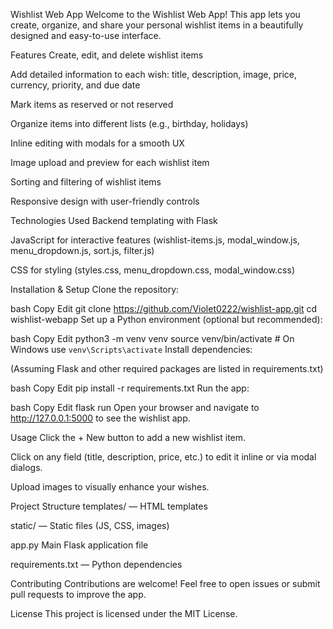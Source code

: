 Wishlist Web App
Welcome to the Wishlist Web App! This app lets you create, organize, and share your personal wishlist items in a beautifully designed and easy-to-use interface.

Features
Create, edit, and delete wishlist items

Add detailed information to each wish: title, description, image, price, currency, priority, and due date

Mark items as reserved or not reserved

Organize items into different lists (e.g., birthday, holidays)

Inline editing with modals for a smooth UX

Image upload and preview for each wishlist item

Sorting and filtering of wishlist items

Responsive design with user-friendly controls

Technologies Used
Backend templating with Flask

JavaScript for interactive features (wishlist-items.js, modal_window.js, menu_dropdown.js, sort.js, filter.js)

CSS for styling (styles.css, menu_dropdown.css, modal_window.css)

Installation & Setup
Clone the repository:

bash
Copy
Edit
git clone https://github.com/Violet0222/wishlist-app.git
cd wishlist-webapp
Set up a Python environment (optional but recommended):

bash
Copy
Edit
python3 -m venv venv
source venv/bin/activate # On Windows use `venv\Scripts\activate`
Install dependencies:

(Assuming Flask and other required packages are listed in requirements.txt)

bash
Copy
Edit
pip install -r requirements.txt
Run the app:

bash
Copy
Edit
flask run
Open your browser and navigate to http://127.0.0.1:5000 to see the wishlist app.

Usage
Click the + New button to add a new wishlist item.

Click on any field (title, description, price, etc.) to edit it inline or via modal dialogs.

Upload images to visually enhance your wishes.

Project Structure
templates/ — HTML templates

static/ — Static files (JS, CSS, images)

app.py Main Flask application file

requirements.txt — Python dependencies

Contributing
Contributions are welcome! Feel free to open issues or submit pull requests to improve the app.

License
This project is licensed under the MIT License.
